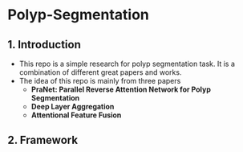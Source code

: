 # Polyp-Segmentation

## 1. Introduction
* This repo is a simple research for polyp segmentation task. It is a combination of different great papers and works.
* The idea of this repo is mainly from three papers
  + **PraNet: Parallel Reverse Attention Network for Polyp Segmentation**
  + **Deep Layer Aggregation**
  + **Attentional Feature Fusion**

## 2. Framework
